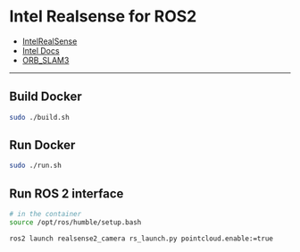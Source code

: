 # Intel Realsense for ROS2

- [IntelRealSense](https://github.com/IntelRealSense/realsense-ros?tab=readme-ov-file)
- [Intel Docs](https://amrdocs.intel.com/docs/2.2/index.html)
- [ORB_SLAM3](https://github.com/UZ-SLAMLab/ORB_SLAM3)
---

## Build Docker

```bash
sudo ./build.sh
```

## Run Docker

```bash
sudo ./run.sh
```


## Run ROS 2 interface

```bash
# in the container
source /opt/ros/humble/setup.bash

ros2 launch realsense2_camera rs_launch.py pointcloud.enable:=true
```
